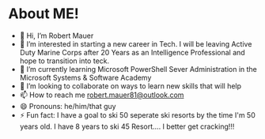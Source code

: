 # About ME!
- 👋 Hi, I’m Robert Mauer
- 👀 I’m interested in starting a new career in Tech. I will be leaving Active Duty Marine Corps after 20 Years as an Intelligence Professional and hope to transition into teck.
- 🌱 I’m currently learning Microsoft PowerShell Sever Administration in the Microsoft Systems & Software Academy
- 💞️ I’m looking to collaborate on ways to learn new skills that will help 
- 📫 How to reach me robert.mauer81@outlook.com
- 😄 Pronouns: he/him/that guy
- ⚡ Fun fact: I have a goal to ski 50 seperate ski resorts by the time I'm 50 years old. I have 8 years to ski 45 Resort.... I better get cracking!!!

<!---
robert-mauer81/robert-mauer81 is a ✨ special ✨ repository because its `README.md` (this file) appears on your GitHub profile.
You can click the Preview link to take a look at your changes.
--->
